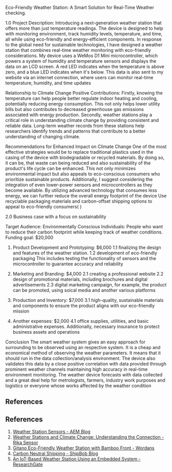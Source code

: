Eco-Friendly Weather Station: A Smart Solution for Real-Time Weather checking.

1.0
Project Description:
Introducing a next-generation weather station that offers more than just temperature readings. The device is designed to help with monitoring environment, track humidity levels, temperature, and time, all while using eco-friendly and energy-efficient components.
In response to the global need for sustainable technologies, I have designed a weather station that combines real-time weather monitoring with eco-friendly considerations. My device uses a WeMos D1 Mini microcontroller, which powers a system of humidity and temperature sensors and displays the data on an LCD screen. A red LED indicates when the temperature is above zero, and a blue LED indicates when it's below. This data is also sent to my website via an internet connection, where users can monitor real-time temperature, humidity, and time updates

Relationship to Climate Change
Positive Contributions:
Firstly, knowing the temperature can help people better regulate indoor heating and cooling, potentially reducing energy consumption. This not only helps lower utility bills but also contributes to decreased greenhouse gas emissions associated with energy production.
Secondly, weather stations play a critical role in understanding climate change by providing consistent and reliable data. Long-term weather records from these stations help researchers identify trends and patterns that contribute to a better understanding of changing climate.

Recommendations for Enhanced Impact on Climate Change
One of the most effective strategies would be to replace traditional plastics used in the casing of the device with biodegradable or recycled materials. By doing so, it can be, that waste can being reduced and  also sustainability of the product's life cycle can be enhanced. This not only minimizes environmental impact but also appeals to eco-conscious consumers who prioritize sustainable products.
Additionally, I suggest considering the integration of even lower-power sensors and microcontrollers as they become available. By utilizing advanced technology that consumes less energy, we can further reduce the overall energy footprint of the device
Use recyclable packaging materials and carbon-offset shipping options to appeal to eco-friendly consumers( )

2.0
Business case with a focus on sustainability

Target Audience:
Environmentally Conscious Individuals: People who want to reduce their carbon footprint while keeping track of weather conditions.
Funding goal: $20,000
1. Product Development and Prototyping: $6,000
1.1 finalizing the design and features of the weather station.
1.2 development of eco-friendly packaging
This includes testing the functionality of sensors and the microcontroller to guarantee accuracy and reliability

2. Marketing and Branding: $4,000
2.1 creating a professional website
2.2 design of promotional materials, including brochures and digital advertisements
2.3 digital marketing campaign, for example, the product can be promoted, using soical media and another various platforms

3. Production and Inventory: $7,000
3.1 high-quality, sustainable materials and components to ensure the product aligns with our eco-friendly mission

4. Another expenses: $2,000
4.1 office supplies, utilities, and basic administrative expenses. Additionally, necessary insurance to protect business assets and operations


Conclusion The smart weather system gives an easy approach for surrounding to be observed using an respective system. It is a cheap and economical method of observing the weather parameters. It means that it should run in the data collection/analysis environment. The device also validates this data by a close positive correlation with data provided through prominent weather channels maintaining high accuracy in real-time environment monitoring. The weather device forecasts with data collected and a great deal help for metrologists, farmers, industry work purposes and logistics or everyone whose works affected by the weather condition

## References

## References

1. [Weather Station Sensors - AEM Blog](https://blog.aem.eco/weather-station-sensors)
2. [Weather Stations and Climate Change: Understanding the Connection - Rika Sensor](https://www.rikasensor.com/a-news-weather-stations-and-climate-change-understanding-the-connection.html)
3. [Gitano Eco-Friendly Weather Station with Bamboo Front - Wordans](https://en.wordans.nl/claps-32000-gitano-eco-friendly-weather-station-with-bamboo-front-540161)
4. [Carbon Neutral Shipping - ShipBob Blog](https://www.shipbob.com/blog/carbon-neutral-shipping/)
5. [An IoT-Based Weather Station Using an Embedded System - ResearchGate](https://www.researchgate.net/publication/366558464_AN_IOT_BASED_WEATHER_STATION_USING_AN_EMBEDDED_SYSTEM)



